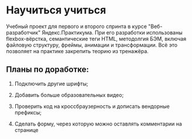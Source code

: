 # Научиться учиться

Учебный проект для первого и второго спринта в курсе "Веб-разработчик" Яндекс.Практикума. При его разработки использованы flexbox-вёрстка, семантические теги HTML, методолгия БЭМ, включая файловую структуру, фреймы, анимации и трансформации. Всё это позволяет на практике закрепить теорию из тренажёра.

## Планы по доработке:

1. Подключить другие шрифты;

2. Добавить больше образовательных видео;

3. Проверить код на кроссбраузерность и дописать вендорные префиксы;

4. Сделать форму, через которую можно оставлять комментарии на странице

